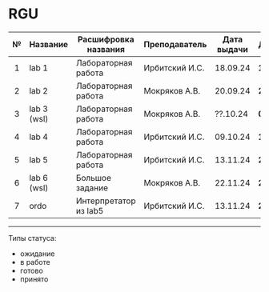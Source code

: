 # RGU

| № | Название | Расшифровка названия | Преподаватель | Дата выдачи | Дедлайн | Статус |
| :---: | --- | --- | --- | --- | --- | --- |
| 1 | lab 1       | Лабораторная работа | Ирбитский И.С. | 18.09.24 | **16.10.24** | принято  |
| 2 | lab 2       | Лабораторная работа | Мокряков А.В.  | 20.09.24 | **27.09.24** | принято  |
| 3 | lab 3 (wsl) | Лабораторная работа | Мокряков А.В.  | ??.10.24 | **01.31.24** | принято  |
| 4 | lab 4       | Лабораторная работа | Ирбитский И.С. | 09.10.24 | **16.01.25** | принято  |
| 5 | lab 5       | Лабораторная работа | Ирбитский И.С. | 13.11.24 | **23.01.25** | в работе |
| 6 | lab 6 (wsl) | Большое задание     | Мокряков А.В.  | 22.11.24 | **20.01.25** | принято  |
| 7 | ordo        | Интерпретатор из lab5 | Ирбитский И.С. | 13.11.24 | **23.01.25** | в работе |


****
Типы статуса:
- ожидание
- в работе
- готово
- принято